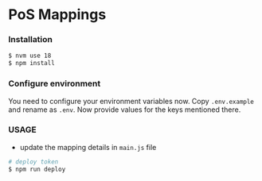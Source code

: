 # PoS Mappings

### Installation

```sh
$ nvm use 18
$ npm install
```

### Configure environment

You need to configure your environment variables now. Copy `.env.example` and rename as `.env`. Now provide values for the keys mentioned there.

### USAGE

- update the mapping details in `main.js` file

```sh
# deploy token
$ npm run deploy
```